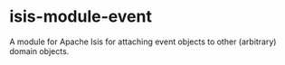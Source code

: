 # isis-module-event
A module for Apache Isis for attaching event objects to other (arbitrary) domain objects.
